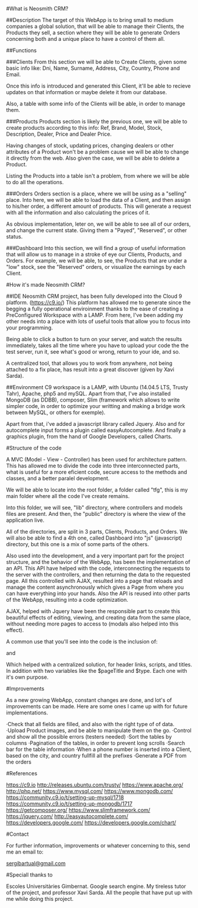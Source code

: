 #What is Neosmith CRM?


##Description
The target of this WebApp is to bring small to medium companies a global solution, 
that will be able to manage their Clients, the Products they sell, a
section where they will be able to generate Orders concerning both and a unique
place to have a control of them all.

##Functions

###Clients
From this section we will be able to Create Clients, given some basic info like:
Dni, Name, Surname, Address, City, Country, Phone and Email.

Once this info is introduced and generated this Client, it'll be able to recieve
updates on that information or maybe delete it from our database.

Also, a table with some info of the Clients will be able, in order to manage them.

###Products
Products section is likely the previous one, we will be able to create products
according to this info:
Ref, Brand, Model, Stock, Description, Dealer, Price and Dealer Price.

Having changes of stock, updating prices, changing dealers or other attributes 
of a Product won't be a problem cause we will be able to change it directly from
the web. Also given the case, we will be able to delete a Product.

Listing the Products into a table isn't a problem, from where we will be able to
do all the operations.

###Orders
Orders section is a place, where we will be using as a "selling" place. Into
here, we will be able to load the data of a Client, and then assign to his/her
order, a different amount of products. This will generate a request with all
the information and also calculating the prices of it.

As obvious implementation, leter on, we will be able to see all of our orders,
and change the current state. Giving them a "Payed", "Reserved", or other status.

###Dashboard
Into this section, we will find a group of useful information that will allow
us to manage in a stroke of eye our Clients, Products, and Orders.
For example, we will be able, to see, the Products that are under a "low" stock,
see the "Reserved" orders, or visualize the earnings by each Client.


#How it's made Neosmith CRM?


##IDE
Neosmith CRM project, has been fully developed into the Cloud 9 platform. (https://c9.io/)
This platform has allowed me to generate since the begging a fully operational
enviroinment thanks to the ease of creating a PreConfigured Workspace with a
LAMP. From here, I've been adding my other needs into a place with lots of useful
tools that allow you to focus into your programming.

Being able to click a button to turn on your server, and watch the results 
immediately, takes all the time where you have to upload your code the the test
server, run it, see what's good or wrong, return to your ide, and so.

A centralized tool, that allows you to work from anywhere, not being attached to
a fix place, has result into a great discover (given by Xavi Sarda).

##Environment
C9 workspace is a LAMP, with Ubuntu (14.04.5 LTS, Trusty Tahr), Apache, php5 and
mySQL. Apart from that, I've also installed MongoDB (as DDBB), composer, 
Slim (framework which allows to write simpler code, in order to optimize your 
writting and making a bridge work between MySQL, or others for exemple).

Apart from that, i've added a javascript library called Jquery. Also and for 
autocomplete input forms a plugin called easyAutocomplete. And finally a graphics
plugin, from the hand of Google Developers, called Charts.


#Structure of the code


A MVC (Model - View - Controller) has been used for architecture pattern. This 
has allowed me to divide the code into three interconnected parts, what is 
useful for a more eficient code, secure access to the methods and classes, and
a better paralel development.

We will be able to locate into the root folder, a folder called "tfg", this is 
my main folder where all the code I've create remains.

Into this folder, we will see, "lib" directory, where controllers and models 
files are present. And then, the "public" directory is where the view of the 
application live.

All of the directories, are split in 3 parts, Clients, Products, and Orders. We
will also be able to find a 4th one, called Dashboard into "js" (javascript) 
directory, but this one is a mix of some parts of the others.

Also used into the development, and a very important part for the project 
structure, and the behavior of the WebApp, has been the implementation of an API.
This API have helped with the code, interconnecting the requests to the server
with the controllers, and then returning the data to the requested page. All this
controlled with AJAX, resulted into a page that reloads and manage the content
asynchronously which gives a Page from where you can have everything into your
hands. Also the API is reused into other parts of the WebApp, resulting into a
code optimization.

AJAX, helped with Jquery have been the responsible part to create this beautiful
effects of editing, viewing, and creating data from the same place, without
needing more pages to access to (modals also helped into this effect).

A common use that you'll see into the code is the inclusion of:

<?php include(__DIR__.'/resources/inc/header.php'); ?> <!--Header-->

and

<?php include(__DIR__.'/resources/inc/footer.php'); ?>

Which helped with a centralized solution, for header links, scripts, and titles.
In addition with two variables like the $pageTitle and $type. Each one with it's
own purpose.


#Improvements


As a new growing WebApp, constant changes are done, and lot's of improvements
can be made. Here are some ones I came up with for future implementations.

·Check that all fields are filled, and also with the right type of of data.
·Upload Product images, and be able to manipulate them on the go.
·Control and show all the possible errors (testers needed)
·Sort the tables by columns
·Pagination of the tables, in order to prevent long scrolls
·Search bar for the table information
·When a phone number is inserted into a Client, based on the city, and country
fullfill all the prefixes
·Generate a PDF from the orders


#References


https://c9.io
http://releases.ubuntu.com/trusty/
https://www.apache.org/
http://php.net/
https://www.mysql.com/
https://www.mongodb.com/
https://community.c9.io/t/setting-up-mysql/1718
https://community.c9.io/t/setting-up-mongodb/1717
https://getcomposer.org/
https://www.slimframework.com/
https://jquery.com/
http://easyautocomplete.com/
https://developers.google.com/
https://developers.google.com/chart/


#Contact


For further information, improvements or whatever concerning to this, send me an email to:

sergibartual@gmail.com


#Speciall thanks to


Escoles Universitàries Gimbernat.
Google search engine.
My tireless tutor of the project, and professor Xavi Sarda.
All the people that have put up with me while doing this project.
